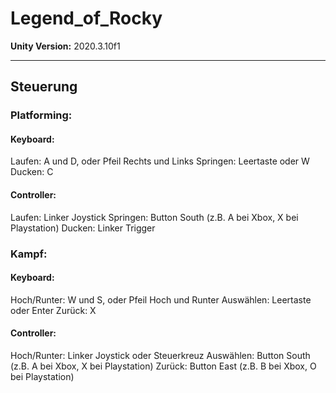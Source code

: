 # Legend_of_Rocky
**Unity Version:** 2020.3.10f1

---

## Steuerung

### Platforming:

#### Keyboard:
Laufen: A und D, oder Pfeil Rechts und Links
Springen: Leertaste oder W
Ducken: C

#### Controller:
Laufen: Linker Joystick
Springen: Button South (z.B. A bei Xbox, X bei Playstation)
Ducken: Linker Trigger

### Kampf:

#### Keyboard:
Hoch/Runter: W und S, oder Pfeil Hoch und Runter
Auswählen: Leertaste oder Enter
Zurück: X

#### Controller:
Hoch/Runter: Linker Joystick oder Steuerkreuz
Auswählen: Button South (z.B. A bei Xbox, X bei Playstation)
Zurück: Button East (z.B. B bei Xbox, O bei Playstation)